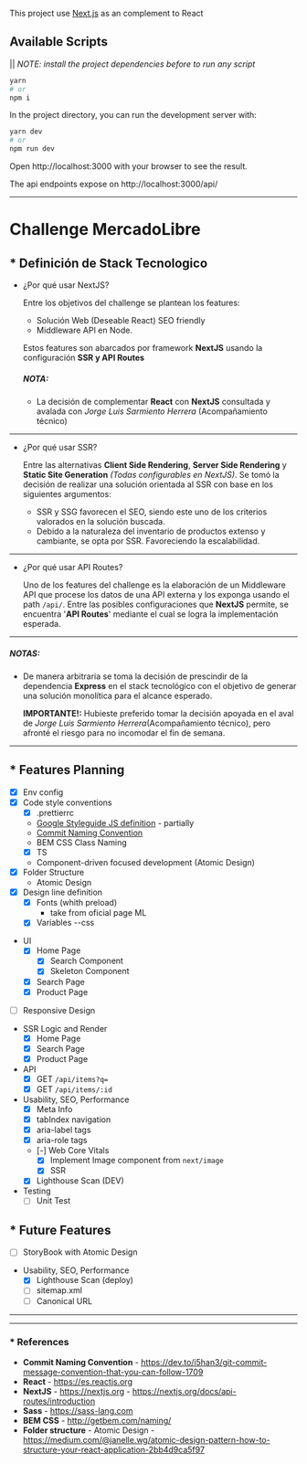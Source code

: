 This project use [Next.js](https://nextjs.org/) as an complement to React

## Available Scripts

|| _NOTE: install the project dependencies before to run any script_

```bash
yarn
# or
npm i
```

In the project directory, you can run the development server with:

```bash
yarn dev
# or
npm run dev
```

Open http://localhost:3000 with your browser to see the result.

The api endpoints expose on http://localhost:3000/api/

---

# Challenge MercadoLibre

## \* Definición de Stack Tecnologico

- ¿Por qué usar NextJS?

  Entre los objetivos del challenge se plantean los features:

  - Solución Web (Deseable React) SEO friendly
  - Middleware API en Node.

  Estos features son abarcados por framework **NextJS** usando la configuración **SSR y API Routes**

  ##### **NOTA:**

  - La decisión de complementar **React** con **NextJS** consultada y avalada con _Jorge Luis Sarmiento Herrera_ (Acompañamiento técnico)

---

- ¿Por qué usar SSR?

  Entre las alternativas **Client Side Rendering**, **Server Side Rendering** y **Static Site Generation** _(Todas configurables en NextJS)_.
  Se tomó la decisión de realizar una solución orientada al SSR con base en los siguientes argumentos:

  - SSR y SSG favorecen el SEO, siendo este uno de los criterios valorados en la solución buscada.
  - Debido a la naturaleza del inventario de productos extenso y cambiante, se opta por SSR. Favoreciendo la escalabilidad.

---

- ¿Por qué usar API Routes?

  Uno de los features del challenge es la elaboración de un Middleware API que procese los datos de una
  API externa y los exponga usando el path `/api/`. Entre las posibles configuraciones que **NextJS** permite,
  se encuentra '**API Routes**' mediante el cual se logra la implementación esperada.

---

##### **NOTAS:**

- De manera arbitraria se toma la decisión de prescindir de la dependencia **Express** en el stack tecnológico con el objetivo de generar una solución monolítica para el alcance esperado.

  **IMPORTANTE!:** Hubieste preferido tomar la decisión apoyada en el aval de _Jorge Luis Sarmiento Herrera_(Acompañamiento técnico), pero afronté el riesgo para no incomodar el fin de semana.

---

## \* Features Planning

- [x] Env config
- [x] Code style conventions
  - [x] .prettierrc
  - [Google Styleguide JS definition](https://google.github.io/styleguide/jsguide.html) - partially
  - [Commit Naming Convention](https://dev.to/i5han3/git-commit-message-convention-that-you-can-follow-1709)
  - BEM CSS Class Naming
  - [x] TS
  - Component-driven focused development (Atomic Design)
- [x] Folder Structure
  - Atomic Design
- [x] Design line definition
  - [x] Fonts (whith preload)
    - take from oficial page ML
  - [x] Variables --css
- UI
  - [x] Home Page
    - [x] Search Component
    - [x] Skeleton Component
  - [x] Search Page
  - [x] Product Page
- [ ] Responsive Design
- SSR Logic and Render
  - [x] Home Page
  - [x] Search Page
  - [x] Product Page
- API
  - [x] GET `/api/items?q=`
  - [x] GET `/api/items/:id`
- Usability, SEO, Performance
  - [x] Meta Info
  - [x] tabIndex navigation
  - [x] aria-label tags
  - [x] aria-role tags
  - [-] Web Core Vitals
    - [x] Implement Image component from `next/image`
    - [x] SSR
  - [x] Lighthouse Scan (DEV)

- Testing
  - [ ] Unit Test

## \* Future Features

- [ ] StoryBook with Atomic Design
- Usability, SEO, Performance
  - [x] Lighthouse Scan (deploy)
  - [ ] sitemap.xml
  - [ ] Canonical URL
---

---

### \* References

- **Commit Naming Convention** - https://dev.to/i5han3/git-commit-message-convention-that-you-can-follow-1709
- **React** - https://es.reactjs.org
- **NextJS** - https://nextjs.org - https://nextjs.org/docs/api-routes/introduction
- **Sass** - https://sass-lang.com
- **BEM CSS** - http://getbem.com/naming/
- **Folder structure** - Atomic Design - https://medium.com/@janelle.wg/atomic-design-pattern-how-to-structure-your-react-application-2bb4d9ca5f97
